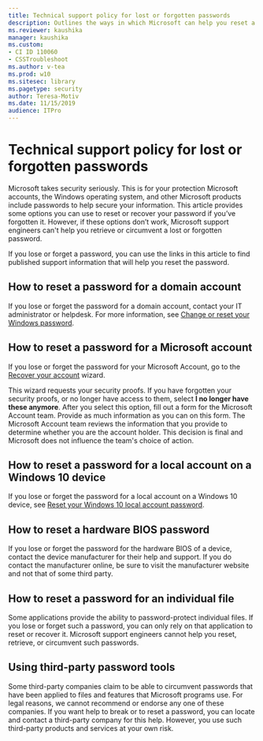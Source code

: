 ```yaml
---
title: Technical support policy for lost or forgotten passwords
description: Outlines the ways in which Microsoft can help you reset a lost or forgotten password, and provides links to instructions for doing so.
ms.reviewer: kaushika
manager: kaushika
ms.custom:
- CI ID 110060
- CSSTroubleshoot 
ms.author: v-tea
ms.prod: w10
ms.sitesec: library
ms.pagetype: security
author: Teresa-Motiv
ms.date: 11/15/2019
audience: ITPro
---
```


# Technical support policy for lost or forgotten passwords

Microsoft takes security seriously. This is for your protection Microsoft accounts, the Windows operating system, and other Microsoft products include passwords to help secure your information. This article provides some options you can use to reset or recover your password if you’ve forgotten it. However, if these options don’t work, Microsoft support engineers can't help you retrieve or circumvent a lost or forgotten password.

If you lose or forget a password, you can use the links in this article to find published support information that will help you reset the password.

## How to reset a password for a domain account

If you lose or forget the password for a domain account, contact your IT administrator or helpdesk. For more information, see [Change or reset your Windows password](https://support.microsoft.com/help/4490115).

## How to reset a password for a Microsoft account

If you lose or forget the password for your Microsoft Account, go to the [Recover your account](https://account.live.com/ResetPassword.aspx) wizard.

This wizard requests your security proofs. If you have forgotten your security proofs, or no longer have access to them, select **I no longer have these anymore**. After you select this option, fill out a form for the Microsoft Account team. Provide as much information as you can on this form. The Microsoft Account team reviews the information that you provide to determine whether you are the account holder. This decision is final and Microsoft does not influence the team's choice of action.

## How to reset a password for a local account on a Windows 10 device

If you lose or forget the password for a local account on a Windows 10 device, see [Reset your Windows 10 local account password](https://support.microsoft.com/help/4028457).

## How to reset a hardware BIOS password

If you lose or forget the password for the hardware BIOS of a device, contact the device manufacturer for their help and support. If you do contact the manufacturer online, be sure to visit the manufacturer website and not that of some third party.

## How to reset a password for an individual file

Some applications provide the ability to password-protect individual files. If you lose or forget such a password, you can only rely on that application to reset or recover it. Microsoft support engineers cannot help you reset, retrieve, or circumvent such passwords.

## Using third-party password tools

Some third-party companies claim to be able to circumvent passwords that have been applied to files and features that Microsoft programs use. For legal reasons, we cannot recommend or endorse any one of these companies. If you want help to break or to reset a password, you can locate and contact a third-party company for this help. However, you use such third-party products and services at your own risk.

